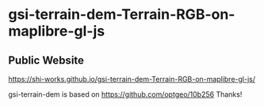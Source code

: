 # gsi-terrain-dem-Terrain-RGB-on-maplibre-gl-js
## Public Website
https://shi-works.github.io/gsi-terrain-dem-Terrain-RGB-on-maplibre-gl-js/

gsi-terrain-dem is based on https://github.com/optgeo/10b256 Thanks!
